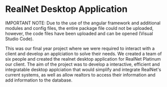 # RealNet Desktop Application
 
IMPORTANT NOTE: Due to the use of the angular framework and additional modules and config files, the entire package file could not be uploaded,
however, the code files have been uploaded and can be opened (Visual Studio Code).

This was our final year project where we were required to interact with a client and develop an applciation to solve their needs.
We created a team of six people and created the realnet desktop application for RealNet Platinum our client.
The aim of the project was to develop a interactive, efficient and integratable desktop applciation that would simplify and integrate
RealNet's current systems, as well as allow realtors to access their information and add information to the database.
